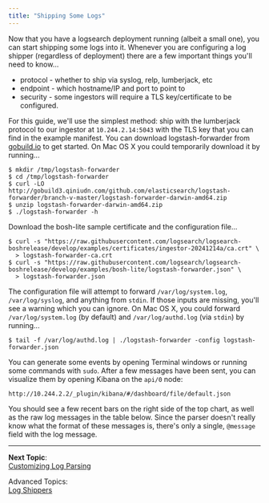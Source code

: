 ```yaml
---
title: "Shipping Some Logs"
---
```


Now that you have a logsearch deployment running (albeit a small one), you can start shipping some logs into it.
Whenever you are configuring a log shipper (regardless of deployment) there are a few important things you'll need to
know...

 * protocol - whether to ship via syslog, relp, lumberjack, etc
 * endpoint - which hostname/IP and port to point to
 * security - some ingestors will require a TLS key/certificate to be configured.

For this guide, we'll use the simplest method: ship with the lumberjack protocol to our ingestor at `10.244.2.14:5043`
with the TLS key that you can find in the example manifest. You can download logstash-forwarder from [gobuild.io][1] to
get started. On Mac OS X you could temporarily download it by running...

    $ mkdir /tmp/logstash-forwarder
    $ cd /tmp/logstash-forwarder
    $ curl -LO http://gobuild3.qiniudn.com/github.com/elasticsearch/logstash-forwarder/branch-v-master/logstash-forwarder-darwin-amd64.zip 
    $ unzip logstash-forwarder-darwin-amd64.zip 
    $ ./logstash-forwarder -h

Download the bosh-lite sample certificate and the configuration file...

    $ curl -s "https://raw.githubusercontent.com/logsearch/logsearch-boshrelease/develop/examples/certificates/ingestor-20241214a/ca.crt" \
      > logstash-forwarder-ca.crt
    $ curl -s "https://raw.githubusercontent.com/logsearch/logsearch-boshrelease/develop/examples/bosh-lite/logstash-forwarder.json" \
      > logstash-forwarder.json

The configuration file will attempt to forward `/var/log/system.log`, `/var/log/syslog`, and anything from `stdin`. If
those inputs are missing, you'll see a warning which you can ignore. On Mac OS X, you could forward
`/var/log/system.log` (by default) and `/var/log/authd.log` (via `stdin`) by running...

    $ tail -f /var/log/authd.log | ./logstash-forwarder -config logstash-forwarder.json

You can generate some events by opening Terminal windows or running some commands with `sudo`. After a few messages have
been sent, you can visualize them by opening Kibana on the `api/0` node:

    http://10.244.2.2/_plugin/kibana/#/dashboard/file/default.json

You should see a few recent bars on the right side of the top chart, as well as the raw log messages in the table below.
Since the parser doesn't really know what the format of these messages is, there's only a single, `@message` field with
the log message.


---

**Next Topic**:  
[Customizing Log Parsing](./customizing-log-parsing.md)

Advanced Topics:  
[Log Shippers](../resources/log-shippers.md)


 [1]: http://gobuild.io/github.com/elasticsearch/logstash-forwarder
 [2]: https://github.com/logsearch/logsearch-boshrelease/blob/develop/spec/smoke/bosh-lite.lumberjack.crt
 [3]: https://github.com/logsearch/logsearch-boshrelease/blob/develop/spec/smoke/stdin_to_bosh-lite.json
